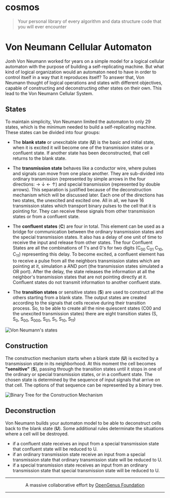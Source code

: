 # cosmos
> Your personal library of every algorithm and data structure code that you will ever encounter

# Von Neumann Cellular Automaton

Jonh Von Neumann worked for years on a simple model for a logical cellular automaton with the purpose of building a self-replicating machine. But what kind of logical organization would an automaton need to have in order to control itself in a way that it reproduces itself? To answer that, Von Neumann thought of logical operations and states with different objectives, capable of constructing and deconstructing other states on their own. This lead to the Von Neumann Cellular System.

## States

To maintain simplicity, Von Neumann limited the automaton to only 29 states, which is the minimum needed to build a self-replicating machine. These states can be divided into four groups:

 - The **blank state** or unexcitable state (**U**) is the basic and initial state, when it is excited it will become one of the transmission states or a confluent state. If another state has been deconstructed, that cell returns to the blank state.

 - The **transmission state** behaves like a conductor wire, where pulses and signals can move from one place another. They are sub-divided into ordinary transmission (represented by simple arrows in the four directions: → ↓ ← ↑) and special transmission (represented by double arrows). This separation is justified because of the deconstruction mechanism which will be discussed later. Each one of the directions has two states, the unexcited and excited one. All in all, we have 16 transmission states which transport binary pulses to the cell that it is pointing for. They can receive these signals from other transmission states or from a confluent state.

 - The **confluent states** (**C**) are four in total. This element can be used as a bridge for communication between the ordinary transmission states and the special transmission states. It also has a delay of one unit of time to receive the input and release from other states. The four Confluent States are all the combinations of 1's and 0's for two digits (C<sub>00</sub> C<sub>01</sub> C<sub>10</sub>, C<sub>11</sub>) representing this delay. To become excited, a confluent element has to receive a pulse from all the neighbors transmission states which are pointing at it, simulation a AND port (the transmission states simulated a OR port). After the delay, the state releases the information at all the neighbor's transmission states that are not pointing directly at it. Confluent states do not transmit information to another confluent state.

 - The **transition states** or sensitive states (**S**) are used to construct all the others starting from a blank state. The output states are created according to the signals that cells receive during their transition process. So, to be able to create all the nine quiescent states (C00 and the unexcited transmission states) there are eight transition states (S, S<sub>0</sub>, S<sub>00</sub>, S<sub>000</sub>, S<sub>01</sub>, S<sub>1</sub>, S<sub>10</sub>, S<sub>11</sub>)

![Von Neumann's states](https://iq.opengenus.org/content/images/2019/02/States.png)

## Construction

The construction mechanism starts when a blank state (**U**) is excited by a transmission state in its neighborhood. At this moment the cell becomes **"sensitive"** (**S**), passing through the transition states until it stops in one of the ordinary or special transmission states, or in a confluent state. The chosen state is determined by the sequence of input signals that arrive on that cell. The options of that sequence can be represented by a binary tree.

![Binary Tree for the Construction Mechanism](https://iq.opengenus.org/content/images/2019/02/ChoiceTree.png)

## Deconstruction

Von Neumann builds your automaton model to be able to deconstruct cells back to the blank state (**U**). Some additional rules determinate the situations where a cell will be destroyed.

 - if a confluent state receives an input from a special transmission state that confluent state will be reduced to U.
 - if an ordinary transmission state receive an input from a special transmission state that ordinary transmission state will be reduced to U.
 - if a special transmission state receives an input from an ordinary transmission state that special transmission state will be reduced to U.

---

<p align="center">
	A massive collaborative effort by <a href="https://github.com/OpenGenus/cosmos">OpenGenus Foundation</a> 
</p>

---
